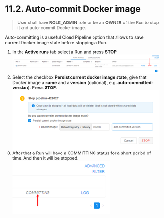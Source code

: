 # 11.2. Auto-commit Docker image

> User shall have **ROLE\_ADMIN** role or be an **OWNER** of the Run to stop it and auto-commit Docker image.

Auto-committing is a useful Cloud Pipeline option that allows to save current Docker image state before stopping a Run.

1. In the **Active runs** tab select a Run and press **STOP**  
    ![CP_AutoCommitDockerImage](attachments/AutoCommitDockerImage_1.png)
2. Select the checkbox **Persist current docker image state**, give that Docker image a **name** and a **version** (optional), e.g. **auto-committed-version**). Press **STOP**.  
    ![CP_AutoCommitDockerImage](attachments/AutoCommitDockerImage_2.png)
3. After that a Run will have a COMMITTING status for a short period of time. And then it will be stopped.  
    ![CP_AutoCommitDockerImage](attachments/AutoCommitDockerImage_3.png)